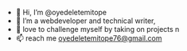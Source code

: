 - 👋 Hi, I’m @oyedeletemitope
- 👀 I’m a webdeveloper and technical writer,
- 🌱 love to challenge myself by taking on projects n 
- 📫  reach me oyedeletemitope76@gmail.com

<!---
oyedeletemitope/oyedeletemitope is a ✨ special ✨ repository because its `README.md` (this file) appears on your GitHub profile.
You can click the Preview link to take a look at your changes.
--->
